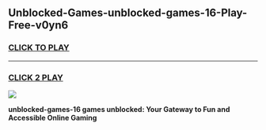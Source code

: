 
## Unblocked-Games-unblocked-games-16-Play-Free-v0yn6
<h3>
<a href="https://premium76.site?title=unblocked-games-16&ref=18A1">CLICK TO PLAY</a></h3>
<hr>

<h3>
<a href="https://premium76.site?title=unblocked-games-16&ref=18A1">CLICK 2 PLAY</a>
  
</h3>

<a href="https://premium76.site?title=unblocked-games-16&ref=18A1"><img src="https://clearcache.store/games.png"></a>


**unblocked-games-16 games unblocked: Your Gateway to Fun and Accessible Online Gaming**
